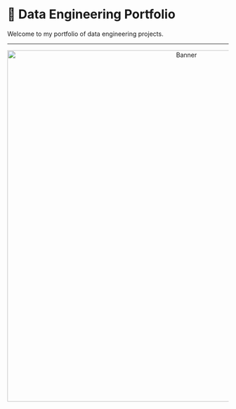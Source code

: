 # 💼 Data Engineering Portfolio

Welcome to my portfolio of data engineering projects.

---

<p align="center">
  <img src="datenarchitekt.png" alt="Banner" width="800"/>
</p>
